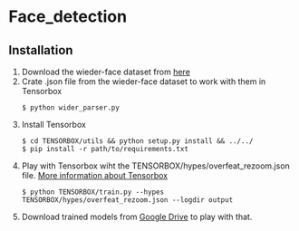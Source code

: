 # Face_detection


## Installation
1. Download the wieder-face dataset from [here](http://shuoyang1213.me/WIDERFACE/)
2. Crate .json file from the wieder-face dataset to work with them in Tensorbox
    ```
    $ python wider_parser.py 
    ```
3. Install Tensorbox 
    ```
    $ cd TENSORBOX/utils && python setup.py install && ../../
    $ pip install -r path/to/requirements.txt
    ```
4. Play with Tensorbox wiht the TENSORBOX/hypes/overfeat_rezoom.json file. <a href='https://github.com/Russell91/TensorBox'> More information about Tensorbox</a> 
    ```
    $ python TENSORBOX/train.py --hypes TENSORBOX/hypes/overfeat_rezoom.json --logdir output 
    ```
5. Download trained models from [Google Drive](https://drive.google.com/open?id=1bT1g0F92nJGxxUluEP7G7hwDufyetyLp) to play with that.

     

